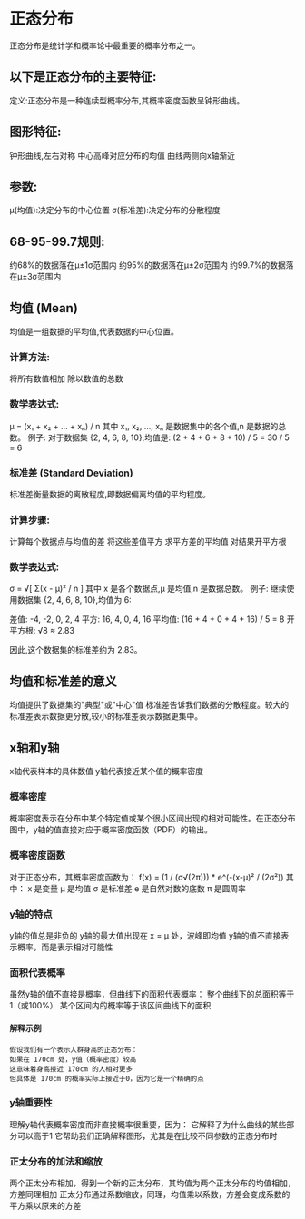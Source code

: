 # 正态分布
正态分布是统计学和概率论中最重要的概率分布之一。

## 以下是正态分布的主要特征:
定义:正态分布是一种连续型概率分布,其概率密度函数呈钟形曲线。

## 图形特征:
钟形曲线,左右对称
中心高峰对应分布的均值
曲线两侧向x轴渐近


## 参数:
μ(均值):决定分布的中心位置
σ(标准差):决定分布的分散程度

## 68-95-99.7规则:
约68%的数据落在μ±1σ范围内
约95%的数据落在μ±2σ范围内
约99.7%的数据落在μ±3σ范围内


## 均值 (Mean)
均值是一组数据的平均值,代表数据的中心位置。
### 计算方法:
将所有数值相加
除以数值的总数

### 数学表达式:
μ = (x₁ + x₂ + ... + xₙ) / n
其中 x₁, x₂, ..., xₙ 是数据集中的各个值,n 是数据的总数。
例子:
对于数据集 {2, 4, 6, 8, 10},均值是:
(2 + 4 + 6 + 8 + 10) / 5 = 30 / 5 = 6

### 标准差 (Standard Deviation)
标准差衡量数据的离散程度,即数据偏离均值的平均程度。

### 计算步骤:
计算每个数据点与均值的差
将这些差值平方
求平方差的平均值
对结果开平方根

### 数学表达式:
σ = √[ Σ(x - μ)² / n ]
其中 x 是各个数据点,μ 是均值,n 是数据总数。
例子:
继续使用数据集 {2, 4, 6, 8, 10},均值为 6:

差值: -4, -2, 0, 2, 4
平方: 16, 4, 0, 4, 16
平均值: (16 + 4 + 0 + 4 + 16) / 5 = 8
开平方根: √8 ≈ 2.83

因此,这个数据集的标准差约为 2.83。

## 均值和标准差的意义
均值提供了数据集的"典型"或"中心"值
标准差告诉我们数据的分散程度。较大的标准差表示数据更分散,较小的标准差表示数据更集中。

## x轴和y轴
x轴代表样本的具体数值
y轴代表接近某个值的概率密度

### 概率密度
概率密度表示在分布中某个特定值或某个很小区间出现的相对可能性。在正态分布图中，y轴的值直接对应于概率密度函数（PDF）的输出。

### 概率密度函数
对于正态分布，其概率密度函数为：
f(x) = (1 / (σ√(2π))) * e^(-(x-μ)² / (2σ²))
其中：
x 是变量
μ 是均值
σ 是标准差
e 是自然对数的底数
π 是圆周率

### y轴的特点
y轴的值总是非负的
y轴的最大值出现在 x = μ 处，波峰即均值
y轴的值不直接表示概率，而是表示相对可能性

### 面积代表概率
虽然y轴的值不直接是概率，但曲线下的面积代表概率：
整个曲线下的总面积等于1（或100%）
某个区间内的概率等于该区间曲线下的面积

#### 解释示例
```
假设我们有一个表示人群身高的正态分布：
如果在 170cm 处，y值（概率密度）较高
这意味着身高接近 170cm 的人相对更多
但具体是 170cm 的概率实际上接近于0，因为它是一个精确的点
```

### y轴重要性
理解y轴代表概率密度而非直接概率很重要，因为：
它解释了为什么曲线的某些部分可以高于1
它帮助我们正确解释图形，尤其是在比较不同参数的正态分布时

### 正太分布的加法和缩放
两个正太分布相加，得到一个新的正太分布，其均值为两个正太分布的均值相加，方差同理相加
正太分布通过系数缩放，同理，均值乘以系数，方差会变成系数的平方乘以原来的方差

